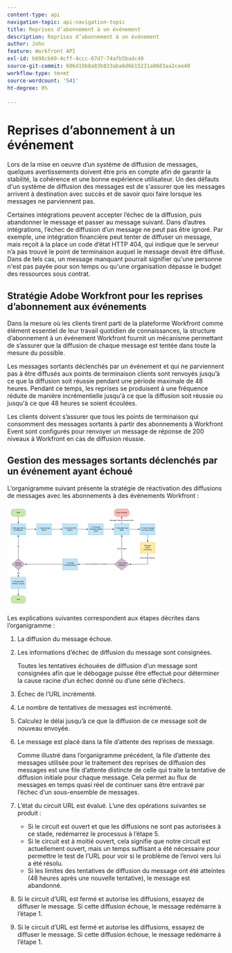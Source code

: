 ```yaml
---
content-type: api
navigation-topic: api-navigation-topic
title: Reprises d’abonnement à un événement
description: Reprises d’abonnement à un événement
author: John
feature: Workfront API
exl-id: b698cb60-4cff-4ccc-87d7-74afb5badc49
source-git-commit: 606d19b8a83b833aba6d6b15231a8683aa2cee40
workflow-type: tm+mt
source-wordcount: '541'
ht-degree: 0%

---
```


# Reprises d’abonnement à un événement

Lors de la mise en oeuvre d’un système de diffusion de messages, quelques avertissements doivent être pris en compte afin de garantir la stabilité, la cohérence et une bonne expérience utilisateur. Un des défauts d&#39;un système de diffusion des messages est de s&#39;assurer que les messages arrivent à destination avec succès et de savoir quoi faire lorsque les messages ne parviennent pas.

Certaines intégrations peuvent accepter l’échec de la diffusion, puis abandonner le message et passer au message suivant.  Dans d’autres intégrations, l’échec de diffusion d’un message ne peut pas être ignoré. Par exemple, une intégration financière peut tenter de diffuser un message, mais reçoit à la place un code d’état HTTP 404, qui indique que le serveur n’a pas trouvé le point de terminaison auquel le message devait être diffusé. Dans de tels cas, un message manquant pourrait signifier qu&#39;une personne n&#39;est pas payée pour son temps ou qu&#39;une organisation dépasse le budget des ressources sous contrat.

## Stratégie Adobe Workfront pour les reprises d’abonnement aux événements

Dans la mesure où les clients tirent parti de la plateforme Workfront comme élément essentiel de leur travail quotidien de connaissances, la structure d’abonnement à un événement Workfront fournit un mécanisme permettant de s’assurer que la diffusion de chaque message est tentée dans toute la mesure du possible.

Les messages sortants déclenchés par un événement et qui ne parviennent pas à être diffusés aux points de terminaison clients sont renvoyés jusqu’à ce que la diffusion soit réussie pendant une période maximale de 48 heures. Pendant ce temps, les reprises se produisent à une fréquence réduite de manière incrémentielle jusqu&#39;à ce que la diffusion soit réussie ou jusqu&#39;à ce que 48 heures se soient écoulées.

Les clients doivent s’assurer que tous les points de terminaison qui consomment des messages sortants à partir des abonnements à Workfront Event sont configurés pour renvoyer un message de réponse de 200 niveaux à Workfront en cas de diffusion réussie.

## Gestion des messages sortants déclenchés par un événement ayant échoué

L’organigramme suivant présente la stratégie de réactivation des diffusions de messages avec les abonnements à des événements Workfront :

![](assets/event-subscription-circuit-breaker-retries-350x234.png)

Les explications suivantes correspondent aux étapes décrites dans l’organigramme :

1. La diffusion du message échoue.
1. Les informations d’échec de diffusion du message sont consignées.

   Toutes les tentatives échouées de diffusion d’un message sont consignées afin que le débogage puisse être effectué pour déterminer la cause racine d’un échec donné ou d’une série d’échecs.

1. Échec de l’URL incrémenté.
1. Le nombre de tentatives de messages est incrémenté.
1. Calculez le délai jusqu’à ce que la diffusion de ce message soit de nouveau envoyée.
1. Le message est placé dans la file d’attente des reprises de message.

   Comme illustré dans l’organigramme précédent, la file d’attente des messages utilisée pour le traitement des reprises de diffusion des messages est une file d’attente distincte de celle qui traite la tentative de diffusion initiale pour chaque message. Cela permet au flux de messages en temps quasi réel de continuer sans être entravé par l’échec d’un sous-ensemble de messages.

1. L’état du circuit URL est évalué. L’une des opérations suivantes se produit :

   * Si le circuit est ouvert et que les diffusions ne sont pas autorisées à ce stade, redémarrez le processus à l’étape 5.
   * Si le circuit est à moitié ouvert, cela signifie que notre circuit est actuellement ouvert, mais un temps suffisant a été nécessaire pour permettre le test de l’URL pour voir si le problème de l’envoi vers lui a été résolu.
   * Si les limites des tentatives de diffusion du message ont été atteintes (48 heures après une nouvelle tentative), le message est abandonné.

1. Si le circuit d’URL est fermé et autorise les diffusions, essayez de diffuser le message. Si cette diffusion échoue, le message redémarre à l’étape 1.

1. Si le circuit d’URL est fermé et autorise les diffusions, essayez de diffuser le message. Si cette diffusion échoue, le message redémarre à l’étape 1.

   <!--
   <li value="10" data-mc-conditions="QuicksilverOrClassic.Draft mode">Workfront disables Event Subscriptions when both of the following criteria are met:
   <ul>
   <!--
   <li data-mc-conditions="QuicksilverOrClassic.Draft mode">The Event Subscription has failed 1000 delivery attempts consecutively</li>
   <li data-mc-conditions="QuicksilverOrClassic.Draft mode">48 hours have passed since the last successful delivery</li>
   </ul></li>
   -->
